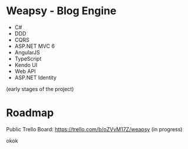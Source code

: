 # Weapsy - Blog Engine
- C#
- DDD
- CQRS
- ASP.NET MVC 6
- AngularJS
- TypeScript
- Kendo UI
- Web API
- ASP.NET Identity

(early stages of the project)

# Roadmap
Public Trello Board: https://trello.com/b/oZVvM17Z/weapsy (in progress)

okok
